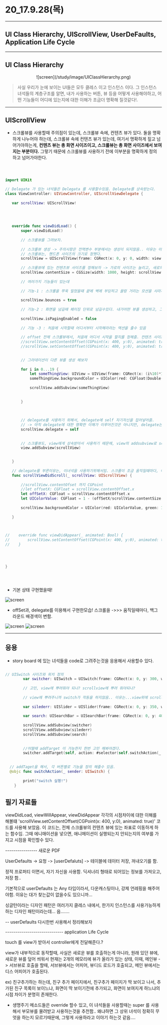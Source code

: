 # 20_17.9.28(목)

---

## UI Class Hierarchy, UIScrollView, UserDeFaults, Application Life Cycle 

---

## UI Class Hierarchy


<p align="center">
![screen](/study/image/UIClassHierarchy.png)
 
</p>

> 사실 우리가 눈에 보이는 UI들은 모두 클레스 이고 인스턴스 이다. 그 인스턴스 녀석들의 계층구조를 알면, 내가 사용하는 버튼, 뷰 등을 어떻게 사용해야하고, 어떤 기능들이 어디에 있는지에 대한 이해가 조금더 명확해 질것같다!.

---

## UIScrollView

 - 스크롤뷰를 사용할때 주의점이 있는데, 스크롤뷰 속에, 컨텐츠 뷰가 있다. 둘을 명확하게 나누어야 하는데, 스크롤뷰 속에 컨텐츠 뷰가 있는데, 여기서 명확하게 짚고 넘어가야하는게, **컨텐츠 뷰는 총 화면 사이즈이고, 스크롤뷰는 총 화면 사이즈에서 보여지는 부분이다.** 그렇기 때문에 스크롤뷰를 사용하기 전에 이부분을 명확하게 정의 하고 넘어가야한다.

 
 ```swift
 


import UIKit

// Delegate 가 있는 녀석들은 Delegata 를 사용할수있음. Delegate를 상속받는다.
class ViewController: UIViewController, UIScrollViewDelegate {
    
    var scrollView: UIScrollView!
    
    
    
    
    override func viewDidLoad() {
        super.viewDidLoad()
        
        // 스크롤뷰를 그려보자.
        
        // 스크롤뷰 생성 -> 주의사항은 전역변수 부분에서는 생성이 되지않음.. 이유는 이때는 인스턴스를 만들기 위해서는 어떤 type가 필요한데, type가 정의되기 이전이다.
        // 스크롤뷰는, 핸드폰 사이즈의 크기로 정햇다.
        scrollView = UIScrollView(frame: CGRect(x: 0, y: 0, width: view.frame.size.width, height: view.frame.size.height))
        
        // 스크롤뷰에 있는 컨텐츠뷰 사이즈를 정해보자 -> 가로의 사이즈는 늘리고, 새로의 사이즈는 스크롤뷰와 같은 사이즈로 만들어줬다.
        scrollView.contentSize = CGSize(width: 1000, height: scrollView.frame.size.height)
        
        // 여러가지 기능들이 있는데
        
        // 기능-1 : 스크롤을 쭈욱 밀었을때 끝에 벽에 부딛히고 꿀렁 거리는 모션을 사라지게 할수 있다.
        
        scrollView.bounces = true
        
        // 기능-2 : 화면을 넘길때 페이징 단위로 넘길수있다. 내가어떤 뷰를 생성하고, 그 뷰의 페이징 단위로 50% 가 넘어가면 다음화면, 50% 미만이면 지금화면유지 되게 할수있음.
        
        scrollView.isPagingEnabled = false
        
        // 기능 -3 : 처음에 시작할때 어디서부터 시작해라라는 액션을 줄수 있음
        
        // offset 전체 스크롤뷰에서, 처음에 어디서 시작을 할지를 정해줌. 컨텐츠 사이즈의, 좌표를 찍어서 그곳으로 가게하는 애니메이션을 줄수있음. 이때 주의할점은 이녀석을 언제 불러오느냐에 따라서 애니메이션이 실행되고, 실행되지 않고가 결정됨, 모든 화면을 다 불러오고 나서 실행할것인지, 화면이 시작전에 실행되서 화면이 딱 눈에 보일때 나타나게 할것인지 고민해주어야하는 시점차이가옴.. viewdidload 말그대로, 모든 뷰들이 로드 되고난 이후니까, 화면이 눈에 보이고 실행되서 애니메이션이 실질적으로 보이지않음.
        //scrollView.setContentOffset(CGPoint(x: 400, y:0), animated: true)
        //scrollView.setContentOffset(CGPoint(x: 400, y:0), animated: true)

        
        // 그라데이션이 다른 뷰를 생성 해보자
        
        for i in 0...19 {
            let someThingView: UIView = UIView(frame: CGRect(x: (i%10)*100, y: (i/10)*100, width: 100, height: 100))
            someThingView.backgroundColor = UIColor(red: CGFloat(Double(i)*5/255.0), green: CGFloat(Double(i)*5/255.0), blue: CGFloat(Double(i)*5/255.0), alpha: 0.7)
            
            scrollView.addSubview(someThingView)
            
            
        }
        
        
        
        // delegate를 사용하기 위해서, delegate에 self 자기자신을 집어넣어줌.
        // -> 아직 delegate에 대한 명확한 이해가 이루어진것은 아니지만, delegate는 UIView가 해야할 일을 UIController가 대신해준다..? 정도로 이해해보자.
        scrollView.delegate = self
        
        
        // 스크롤뷰도, view에게 상속받아서 사용하기 때문에, view의 addsubview로 scrollview를 뿌려준다.
        view.addSubview(scrollView)

        
    }
    
    // delegate를 부른이유는, 이녀석을 사용하기위해서임. 스크롤이 조금 움직일때마다, 이녀석의 바로 호출된다
    func scrollViewDidScroll(_ scrollView: UIScrollView) {
        
        //scrollView.contentOfset 까지 CGPoint
        //let offsetX: CGFloat = scrollView.contentOffset.x
        let offSetX: CGFloat = scrollView.contentOffset.x
        let UIColorValue: CGFloat = 1 - (offSetX/scrollView.contentSize.width)
        
        scrollView.backgroundColor = UIColor(red: UIColorValue, green: 100/255, blue: 100/255, alpha: 1)
        
    }

    
    
//    override func viewDidAppear(_ animated: Bool) {
//        scrollView.setContentOffset(CGPoint(x: 400, y:0), animated: true)
//    }




}



 
 
 ```
 
 
  - 기본 상태 구현했을때!
   
<p align="center">

 ![screen](/study/image/UIScroll.jpg)
 
</p>

- offSet과, delegate를 이용해서 구현한모습! 스크롤을 ->>> 움직일때마다, 백그라운드 배경색이 변함.

<p align="center">

![screen](/study/image/offSet.jpg) ![screen](/study/image/offSet-1.jpg)
 
</p>






---

## 응용 

- story board 에 있는 녀석들을 code로 그려주는것을 응용해서 사용할수 있다.


```swift

// UISwitch 사이즈와 위치 정의
        var switcher: UISwitch = UISwitch(frame: CGRect(x: 0, y: 300, width: 100, height: 100))
        
        // 고민, view에 뿌려줘야 되나? scrollview에 뿌려 줘야되나?
        
        // view에 뿌려주니까 switch가 작동을 하지않음.. 이유는...view위에 scrollView가 있다고 생각해야겠다.
        
        var silederr: UISlider = UISlider(frame: CGRect(x: 0, y: 350, width: 500, height: 100))
        
        var search: UISearchBar = UISearchBar(frame: CGRect(x: 0, y: 400, width: 100, height: 100))
        
        scrollView.addSubview(switcher)
        scrollView.addSubview(silederr)
        scrollView.addSubview(search)
        
        
        //어떨때 addTarget 이 가능한지 한번 고민 해봐야겠다.
        switcher.addTarget(self, action: #selector(self.switchAction(_:)), for: .touchUpInside)
        
  
  // addTaget을 해서, 각 버튼별로 기능을 정의 해줄수 있음.       
  @objc func switchAction(_ sender: UISwitch) {
        
        print("switch 실행!")
    }

```














## 필기 자료들 
   viewDidLoad, viewWillAppear, viewDidAppear 각각의 시점차이에 대한 이해를 해볼떄 'scrollView.setContentOffset(CGPoint(x: 400, y:0), animated: true)' 코드를 사용해 보았음. 이 코드는, 전체 스크롤뷰의 컨텐츠 뷰에 있는 좌표로 이동하게 하는 함수임. 그때 에니매이션을 넣으면, 애니메이션이 실행되는지 안되는지의 여부를 가지고 시점을 확인할수 있다. 
  
  
  
  
  
   ---------------- 새로운 PDF
  
  
  UserDefaults -> 요청 -> [userDefaluts] -> 테이블에 데이터 저장, 꺼내오기를 함. 
  
  정적 프로퍼티 이면서, 자기 자신을 사용함. 딕셔너리 형태로 되어있는 정보를 가져오고, 저장 함..
  
  
  기본적으로 userDefaults 는 Any 타입이라서, 다운캐스팅이나, 강제 언레핑을 해주어야함. 이유는 대가 찾는값이 없을수도 있으니까... 
  
  
  
 싱글턴이라는 디자인 패턴은 여러가지 클레스 내에서, 한가지 인스턴스를 사용가능하게 하는 디자인 패턴이라는데... 음.......
 
 
 
-- userDefaults 다시한번 사용해서 정리해보자

----------------------------- application Life Cycle

touch 를 view가 받아서 controller에게 전달해준다.? 



view가 내부적으로 동작할때, 사실은 새로운 뷰를 호출하는게 아니라, 원래 있던 뷰에, 새로운 뷰를 덮어 씌워서 현재는 2개의 메모리에 뷰가 올라가 있는 상태, 이때, 메인뷰 -> 서브뷰로 호출을 할때, 서브뷰에서는 어피어, 뷰디드 로드가 호출되고, 메인 뷰에서는 디스 어피어가 호출된다. 

ex) 친구추가하는 하는데, 친구 추가 페이지에서, 친구추가 페이지가 딱 보이고 나서, 추가된 친구 목록이 보이느냐, 화면이 딱 보이기전에 추가되고, 화면이 보여지게 하느냐의 시점 차이가 분명히 존재한다.


 - 생명주기 메소드들은 override 할수 있고, 이 녀석들을 사용할때는 super 를 사용해서 부모뷰를 물려받고 사용하는것을 추천함.. 왜냐하면 그 상위 녀석이 정확히 무엇을 하는지 모르기때문에, 그렇게 사용하라고 이야기 하는것 같음.... 

 
 


  
  